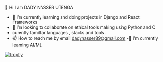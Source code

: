  👋 Hi I am DADY NASSER UTENGA

- 🌱 I’m currently learning and doing projects in Django and React Frameworks 
- 💞️ I’m looking to collaborate on ethical tools making using Python and C
- curently familliar languages , stacks and tools .
- 📫 How to reach me by email dadynasser89@gmail.com
-🌱 I’m currently learning AI/ML













[![trophy](https://github-profile-trophy.vercel.app/?username=ryo-ma)](https://github.com/ryo-ma/github-profile-trophy)          
